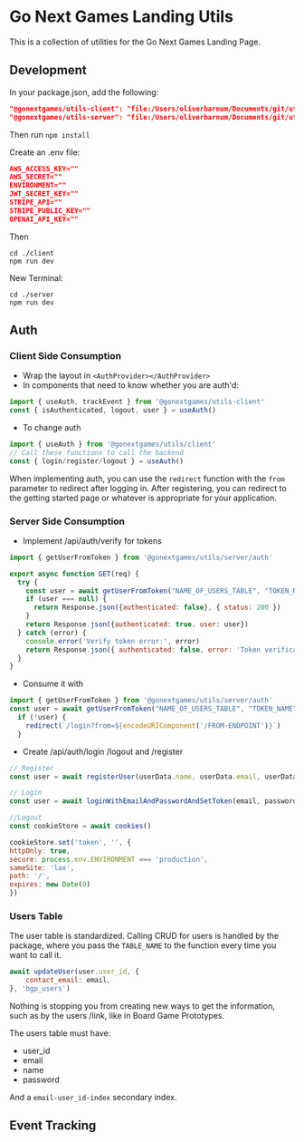 # Go Next Games Landing Utils

This is a collection of utilities for the Go Next Games Landing Page.

## Development

In your package.json, add the following:
```json
"@gonextgames/utils-client": "file:/Users/oliverbarnum/Documents/git/utils/client",
"@gonextgames/utils-server": "file:/Users/oliverbarnum/Documents/git/utils/server",
```

Then run `npm install`

Create an .env file:

```json
AWS_ACCESS_KEY=""
AWS_SECRET=""
ENVIRONMENT=""
JWT_SECRET_KEY=""
STRIPE_API=""
STRIPE_PUBLIC_KEY=""
OPENAI_API_KEY=""
```
Then
```
cd ./client
npm run dev
```
New Terminal:
```
cd ./server
npm run dev
```

## Auth

### Client Side Consumption

- Wrap the layout in `<AuthProvider></AuthProvider>`
- In components that need to know whether you are auth'd:

```js
import { useAuth, trackEvent } from '@gonextgames/utils-client'
const { isAuthenticated, logout, user } = useAuth()
```
- To change auth
```js
import { useAuth } from '@gonextgames/utils/client'
// Call these functions to call the backend
const { login/register/logout } = useAuth()
```
When implementing auth, you can use the `redirect` function with the `from` parameter to redirect after logging in. After registering, you can redirect to the getting started page or whatever is appropriate for your application.

### Server Side Consumption

- Implement /api/auth/verify for tokens

```js
import { getUserFromToken } from '@gonextgames/utils/server/auth'

export async function GET(req) {
  try {
    const user = await getUserFromToken("NAME_OF_USERS_TABLE", "TOKEN_NAME")
    if (user === null) {
      return Response.json({authenticated: false}, { status: 200 })
    }
    return Response.json({authenticated: true, user: user})
  } catch (error) {
    console.error('Verify token error:', error)
    return Response.json({ authenticated: false, error: 'Token verification failed' }, { status: 401 })
  }
} 
```

- Consume it with

```js
import { getUserFromToken } from '@gonextgames/utils/server/auth'
const user = await getUserFromToken("NAME_OF_USERS_TABLE", "TOKEN_NAME")
  if (!user) {
    redirect(`/login?from=${encodeURIComponent('/FROM-ENDPOINT')}`)
  }
```

- Create /api/auth/login /logout and /register

```js
// Register
const user = await registerUser(userData.name, userData.email, userData.password, { link: userData.link }, 'bgp_users')

// Login
const user = await loginWithEmailAndPasswordAndSetToken(email, password, 'bgp_users', "token")

//Logout 
const cookieStore = await cookies()

cookieStore.set('token', '', {
httpOnly: true,
secure: process.env.ENVIRONMENT === 'production',
sameSite: 'lax',
path: '/',
expires: new Date(0)
})
```

### Users Table

The user table is standardized. Calling CRUD for users is handled by the package, where you pass the `TABLE_NAME` to the function every time you want to call it. 

```js
await updateUser(user.user_id, {
    contact_email: email,
}, 'bgp_users')
```

Nothing is stopping you from creating new ways to get the information, such as by the users /link, like in Board Game Prototypes.

The users table must have:

- user_id
- email
- name
- password

And a `email-user_id-index` secondary index.

## Event Tracking
